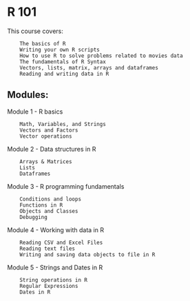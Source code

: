 # R 101

This course covers:

        The basics of R
        Writing your own R scripts
        How to use R to solve problems related to movies data
        The fundamentals of R Syntax
        Vectors, lists, matrix, arrays and dataframes
        Reading and writing data in R
        
## Modules:
Module 1 - R basics

        Math, Variables, and Strings
        Vectors and Factors
        Vector operations

Module 2 - Data structures in R

        Arrays & Matrices
        Lists
        Dataframes

Module 3 - R programming fundamentals

        Conditions and loops
        Functions in R
        Objects and Classes
        Debugging

Module 4 - Working with data in R

        Reading CSV and Excel Files
        Reading text files
        Writing and saving data objects to file in R

Module 5 - Strings and Dates in R

        String operations in R
        Regular Expressions
        Dates in R
